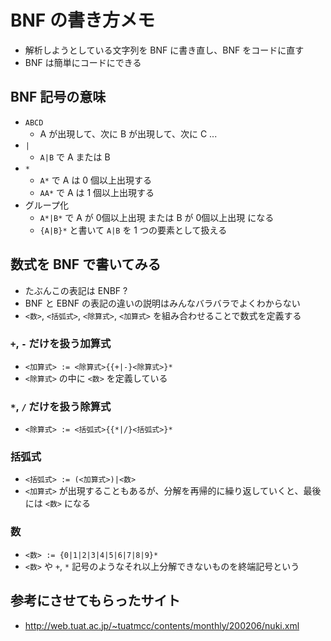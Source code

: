 # BNF の書き方メモ
* 解析しようとしている文字列を BNF に書き直し、BNF をコードに直す
* BNF は簡単にコードにできる

## BNF 記号の意味
* `ABCD`
  * A が出現して、次に B が出現して、次に C ...
* `|`
  * `A|B` で A または B
* `*` 
  * `A*` で A は 0 個以上出現する
  * `AA*` で A は 1 個以上出現する
* グループ化
  * `A*|B*` で A が 0個以上出現 または B が 0個以上出現 になる
  * `{A|B}*` と書いて `A|B` を 1 つの要素として扱える

## 数式を BNF で書いてみる
* たぶんこの表記は ENBF ?
* BNF と EBNF の表記の違いの説明はみんなバラバラでよくわからない
* `<数>`, `<括弧式>`, `<除算式>`, `<加算式>` を組み合わせることで数式を定義する

### `+`, `-` だけを扱う加算式
* `<加算式> := <除算式>{{+|-}<除算式>}*`
* `<除算式>` の中に `<数>` を定義している

### `*`, `/` だけを扱う除算式
* `<除算式> := <括弧式>{{*|/}<括弧式>}*`

### 括弧式
* `<括弧式> := (<加算式>)|<数>`
* `<加算式>` が出現することもあるが、分解を再帰的に繰り返していくと、最後には `<数>` になる

### 数
* `<数> := {0|1|2|3|4|5|6|7|8|9}*`
* `<数>` や `+`, `*`  記号のようなそれ以上分解できないものを終端記号という

## 参考にさせてもらったサイト
* http://web.tuat.ac.jp/~tuatmcc/contents/monthly/200206/nuki.xml
